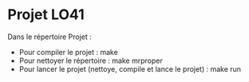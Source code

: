 # Projet LO41

Dans le répertoire Projet :
  - Pour compiler le projet : make
  - Pour nettoyer le répertoire : make mrproper
  - Pour lancer le projet (nettoye, compile et lance le projet) : make run
